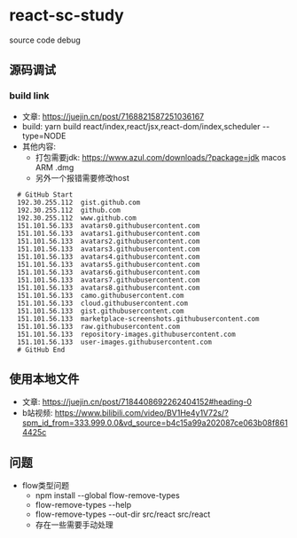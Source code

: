 # react-sc-study
source code debug

## 源码调试
### build link
- 文章: https://juejin.cn/post/7168821587251036167
- build: yarn build react/index,react/jsx,react-dom/index,scheduler --type=NODE
- 其他内容:
  - 打包需要jdk: https://www.azul.com/downloads/?package=jdk macos ARM .dmg
  - 另外一个报错需要修改host

```
  # GitHub Start
  192.30.255.112  gist.github.com
  192.30.255.112  github.com
  192.30.255.112  www.github.com
  151.101.56.133  avatars0.githubusercontent.com
  151.101.56.133  avatars1.githubusercontent.com
  151.101.56.133  avatars2.githubusercontent.com
  151.101.56.133  avatars3.githubusercontent.com
  151.101.56.133  avatars4.githubusercontent.com
  151.101.56.133  avatars5.githubusercontent.com
  151.101.56.133  avatars6.githubusercontent.com
  151.101.56.133  avatars7.githubusercontent.com
  151.101.56.133  avatars8.githubusercontent.com
  151.101.56.133  camo.githubusercontent.com
  151.101.56.133  cloud.githubusercontent.com
  151.101.56.133  gist.githubusercontent.com
  151.101.56.133  marketplace-screenshots.githubusercontent.com
  151.101.56.133  raw.githubusercontent.com
  151.101.56.133  repository-images.githubusercontent.com
  151.101.56.133  user-images.githubusercontent.com
  # GitHub End
```
## 使用本地文件
- 文章: https://juejin.cn/post/7184408692262404152#heading-0
- b站视频: https://www.bilibili.com/video/BV1He4y1V72s/?spm_id_from=333.999.0.0&vd_source=b4c15a99a202087ce063b08f8614425c

## 问题
- flow类型问题
  - npm install --global flow-remove-types
  - flow-remove-types --help
  - flow-remove-types --out-dir src/react src/react
  - 存在一些需要手动处理